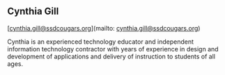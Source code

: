 ## Cynthia Gill

[cynthia.gill@ssdcougars.org](mailto: cynthia.gill@ssdcougars.org)

Cynthia is an experienced technology educator and independent information technology contractor with years of experience in design and development of applications and delivery of instruction to students of all ages.
